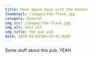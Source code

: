 ```yaml
---
title: Once again back with the master
thumbnail: /images/the-flask.jpg
category: General
img_src: /images/the-flask.jpg
img_alt: test alt
img_title: the pub pub
date: 2020-05-03T09:33:42.020Z
---
```

Some stuff about this pub. YEAH